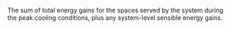 The sum of total energy gains for the spaces served by the system during the peak cooling conditions, plus any system-level sensible energy gains.